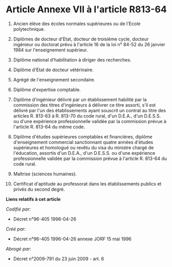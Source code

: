 # Article Annexe VII à l'article R813-64

1. Ancien élève des écoles normales supérieures ou de l'Ecole polytechnique.

2. Diplômes de docteur d'Etat, docteur de troisième cycle, docteur ingénieur ou doctorat prévu à l'article 16 de la loi n°
84-52 du 26 janvier 1984 sur l'enseignement supérieur.

3. Diplôme national d'habilitation à diriger des recherches.

4. Diplôme d'Etat de docteur vétérinaire.

5. Agrégé de l'enseignement secondaire.

6. Diplôme d'expertise comptable.

7. Diplôme d'ingénieur délivré par un établissement habilité par la commission des titres d'ingénieurs à délivrer ce titre
assorti, s'il est délivré par l'un des établissements ayant souscrit un contrat au titre des articles R. 813-63 à R. 813-70
du code rural, d'un D.E.A., d'un D.E.S.S. ou d'une expérience professionnelle validée par la commission prévue à l'article R.
813-64 du même code.

8. Diplôme d'études supérieures comptables et financières, diplôme d'enseignement commercial sanctionnant quatre années
d'études supérieures et homologué ou revêtu du visa du ministre chargé de l'éducation, assortis d'un D.E.A., d'un D.E.S.S. ou
d'une expérience professionnelle validée par la commission prévue à l'article R. 813-64 du code rural.

9. Maîtrise (sciences humaines).

10. Certificat d'aptitude au professorat dans les établissements publics et privés du second degré.

**Liens relatifs à cet article**

_Codifié par_:

  - Décret n°96-405 1996-04-26

_Créé par_:

  - Décret n°96-405 1996-04-26 annexe JORF 15 mai 1996

_Abrogé par_:

  - Décret n°2009-791 du 23 juin 2009 - art. 6

